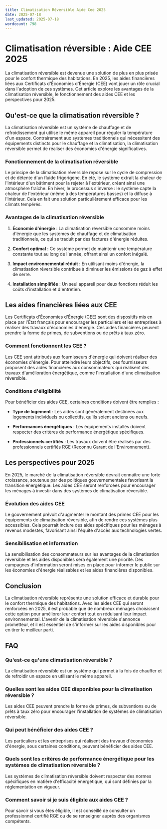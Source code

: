```yaml
---
title: Climatisation Réversible Aide Cee 2025
date: 2025-07-18
last_updated: 2025-07-18
wordcount: 798
---
```


# Climatisation réversible : Aide CEE 2025

La climatisation réversible est devenue une solution de plus en plus prisée pour le confort thermique des habitations. En 2025, les aides financières liées aux Certificats d'Économies d'Énergie (CEE) vont jouer un rôle crucial dans l'adoption de ces systèmes. Cet article explore les avantages de la climatisation réversible, le fonctionnement des aides CEE et les perspectives pour 2025.

## Qu'est-ce que la climatisation réversible ?

La climatisation réversible est un système de chauffage et de refroidissement qui utilise le même appareil pour réguler la température d'un espace. Contrairement aux systèmes traditionnels qui nécessitent des équipements distincts pour le chauffage et la climatisation, la climatisation réversible permet de réaliser des économies d'énergie significatives.

### Fonctionnement de la climatisation réversible

Le principe de la climatisation réversible repose sur le cycle de compression et de détente d'un fluide frigorigène. En été, le système extrait la chaleur de l'intérieur d'un bâtiment pour la rejeter à l'extérieur, créant ainsi une atmosphère fraîche. En hiver, le processus s'inverse : le système capte la chaleur de l'extérieur (même à des températures basses) et la diffuse à l'intérieur. Cela en fait une solution particulièrement efficace pour les climats tempérés.

### Avantages de la climatisation réversible

1. **Économie d'énergie** : La climatisation réversible consomme moins d'énergie que les systèmes de chauffage et de climatisation traditionnels, ce qui se traduit par des factures d'énergie réduites.
   
2. **Confort optimal** : Ce système permet de maintenir une température constante tout au long de l'année, offrant ainsi un confort inégalé.

3. **Impact environnemental réduit** : En utilisant moins d'énergie, la climatisation réversible contribue à diminuer les émissions de gaz à effet de serre.

4. **Installation simplifiée** : Un seul appareil pour deux fonctions réduit les coûts d'installation et d'entretien.

## Les aides financières liées aux CEE

Les Certificats d'Économies d'Énergie (CEE) sont des dispositifs mis en place par l'État français pour encourager les particuliers et les entreprises à réaliser des travaux d'économies d'énergie. Ces aides financières peuvent prendre la forme de primes, de subventions ou de prêts à taux zéro.

### Comment fonctionnent les CEE ?

Les CEE sont attribués aux fournisseurs d'énergie qui doivent réaliser des économies d'énergie. Pour atteindre leurs objectifs, ces fournisseurs proposent des aides financières aux consommateurs qui réalisent des travaux d'amélioration énergétique, comme l'installation d'une climatisation réversible.

### Conditions d'éligibilité

Pour bénéficier des aides CEE, certaines conditions doivent être remplies :

- **Type de logement** : Les aides sont généralement destinées aux logements individuels ou collectifs, qu'ils soient anciens ou neufs.
  
- **Performances énergétiques** : Les équipements installés doivent respecter des critères de performance énergétique spécifiques.

- **Professionnels certifiés** : Les travaux doivent être réalisés par des professionnels certifiés RGE (Reconnu Garant de l'Environnement).

## Les perspectives pour 2025

En 2025, le marché de la climatisation réversible devrait connaître une forte croissance, soutenue par des politiques gouvernementales favorisant la transition énergétique. Les aides CEE seront renforcées pour encourager les ménages à investir dans des systèmes de climatisation réversible.

### Évolution des aides CEE

Le gouvernement prévoit d'augmenter le montant des primes CEE pour les équipements de climatisation réversible, afin de rendre ces systèmes plus accessibles. Cela pourrait inclure des aides spécifiques pour les ménages à revenus modestes, favorisant ainsi l'équité d'accès aux technologies vertes.

### Sensibilisation et information

La sensibilisation des consommateurs sur les avantages de la climatisation réversible et les aides disponibles sera également une priorité. Des campagnes d'information seront mises en place pour informer le public sur les économies d'énergie réalisables et les aides financières disponibles.

## Conclusion

La climatisation réversible représente une solution efficace et durable pour le confort thermique des habitations. Avec les aides CEE qui seront renforcées en 2025, il est probable que de nombreux ménages choisissent cette option pour améliorer leur confort tout en réduisant leur impact environnemental. L'avenir de la climatisation réversible s'annonce prometteur, et il est essentiel de s'informer sur les aides disponibles pour en tirer le meilleur parti.

## FAQ

### Qu'est-ce qu'une climatisation réversible ?

La climatisation réversible est un système qui permet à la fois de chauffer et de refroidir un espace en utilisant le même appareil.

### Quelles sont les aides CEE disponibles pour la climatisation réversible ?

Les aides CEE peuvent prendre la forme de primes, de subventions ou de prêts à taux zéro pour encourager l'installation de systèmes de climatisation réversible.

### Qui peut bénéficier des aides CEE ?

Les particuliers et les entreprises qui réalisent des travaux d'économies d'énergie, sous certaines conditions, peuvent bénéficier des aides CEE.

### Quels sont les critères de performance énergétique pour les systèmes de climatisation réversible ?

Les systèmes de climatisation réversible doivent respecter des normes spécifiques en matière d'efficacité énergétique, qui sont définies par la réglementation en vigueur.

### Comment savoir si je suis éligible aux aides CEE ?

Pour savoir si vous êtes éligible, il est conseillé de consulter un professionnel certifié RGE ou de se renseigner auprès des organismes compétents.